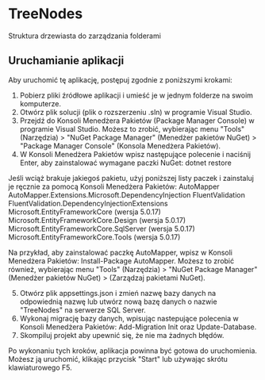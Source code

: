 # TreeNodes
 Struktura drzewiasta do zarządzania folderami
 
## Uruchamianie aplikacji
Aby uruchomić tę aplikację, postępuj zgodnie z poniższymi krokami:

1. Pobierz pliki źródłowe aplikacji i umieść je w jednym folderze na swoim komputerze.
2. Otwórz plik solucji (plik o rozszerzeniu .sln) w programie Visual Studio.
3. Przejdź do Konsoli Menedżera Pakietów (Package Manager Console) w programie Visual Studio. Możesz to zrobić, wybierając menu "Tools" (Narzędzia) > "NuGet Package Manager" (Menedżer pakietów NuGet) > "Package Manager Console" (Konsola Menedżera Pakietów).
4. W Konsoli Menedżera Pakietów wpisz następujące polecenie i naciśnij Enter, aby zainstalować wymagane paczki NuGet: dotnet restore

Jeśli wciąż brakuje jakiegoś pakietu, użyj poniższej listy paczek i zainstaluj je ręcznie za pomocą Konsoli Menedżera Pakietów:
AutoMapper
AutoMapper.Extensions.Microsoft.DependencyInjection
FluentValidation
FluentValidation.DependencyInjectionExtensions
Microsoft.EntityFrameworkCore (wersja 5.0.17)
Microsoft.EntityFrameworkCore.Design (wersja 5.0.17)
Microsoft.EntityFrameworkCore.SqlServer (wersja 5.0.17)
Microsoft.EntityFrameworkCore.Tools (wersja 5.0.17)

Na przykład, aby zainstalować paczkę AutoMapper, wpisz w Konsoli Menedżera Pakietów: Install-Package AutoMapper. Możesz to zrobić również, wybierając menu "Tools" (Narzędzia) > "NuGet Package Manager" (Menedżer pakietów NuGet) > (Zarządzaj pakietami NuGet).

5. Otwórz plik appsettings.json i zmień nazwę bazy danych na odpowiednią nazwę lub utwórz nową bazę danych o nazwie "TreeNodes" na serwerze SQL Server.
6. Wykonaj migrację bazy danych, wpisując nastepujące polecenia w Konsoli Menedżera Pakietów: Add-Migration Init oraz Update-Database.
7. Skompiluj projekt aby upewnić się, że nie ma żadnych błędów.

Po wykonaniu tych kroków, aplikacja powinna być gotowa do uruchomienia. Możesz ją uruchomić, klikając przycisk "Start" lub używając skrótu klawiaturowego F5.